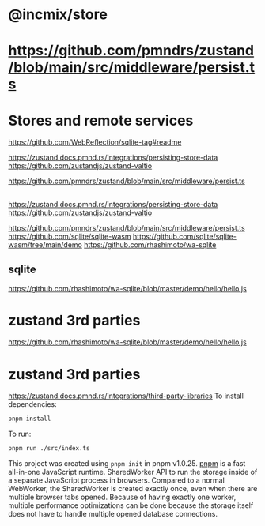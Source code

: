 # @incmix/store
# https://github.com/pmndrs/zustand/blob/main/src/middleware/persist.ts
##
# Stores and remote services
https://github.com/WebReflection/sqlite-tag#readme

https://zustand.docs.pmnd.rs/integrations/persisting-store-data
https://github.com/zustandjs/zustand-valtio

https://github.com/pmndrs/zustand/blob/main/src/middleware/persist.ts

##

https://zustand.docs.pmnd.rs/integrations/persisting-store-data
https://github.com/zustandjs/zustand-valtio

https://github.com/pmndrs/zustand/blob/main/src/middleware/persist.ts
https://github.com/sqlite/sqlite-wasm
https://github.com/sqlite/sqlite-wasm/tree/main/demo
https://github.com/rhashimoto/wa-sqlite

## sqlite

https://github.com/rhashimoto/wa-sqlite/blob/master/demo/hello/hello.js

# zustand 3rd parties

https://github.com/rhashimoto/wa-sqlite/blob/master/demo/hello/hello.js

# zustand 3rd parties
https://zustand.docs.pmnd.rs/integrations/third-party-libraries
To install dependencies:

```bash
pnpm install
```

To run:

```bash
pnpm run ./src/index.ts
```

This project was created using `pnpm init` in pnpm v1.0.25. [pnpm](https://pnpm.sh) is a fast all-in-one JavaScript runtime.
SharedWorker API to run the storage inside of a separate JavaScript process in browsers. Compared to a normal WebWorker, the SharedWorker is created exactly once, even when there are multiple browser tabs opened. Because of having exactly one worker, multiple performance optimizations can be done because the storage itself does not have to handle multiple opened database connections.
